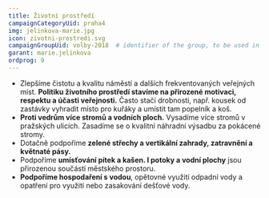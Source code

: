 ```yaml
---
title: Životní prostředí
campaignCategoryUid: praha4
img: jelinkova-marie.jpg
icon: zivotni-prostredi.svg
campaignGroupUid: volby-2018  # identifier of the group, to be used in program point
garant: marie.jelinkova
ordprog: 9
---
```


* Zlepšíme čistotu a kvalitu náměstí a dalších frekventovaných veřejných míst. **Politiku životního prostředí stavíme na přirozené motivaci, respektu a účasti veřejnosti.** Často stačí drobnosti, např. kousek od zastávky vyhradit místo pro kuřáky a umístit tam popelník a koš. 
* **Proti vedrům více stromů a vodních ploch.** Vysadíme více stromů v pražských ulicích. Zasadíme se o kvalitní náhradní výsadbu za pokácené stromy. 
* Dotačně podpoříme **zelené střechy a vertikální zahrady, zatravnění a květnaté pásy.**
* Podpoříme **umísťování pítek a kašen. I potoky a vodní plochy** jsou přirozenou součástí městského prostoru.
* **Podpoříme hospodaření s vodou​**, opětovné využití odpadní vody a opatření pro využití nebo zasakování dešťové vody.
